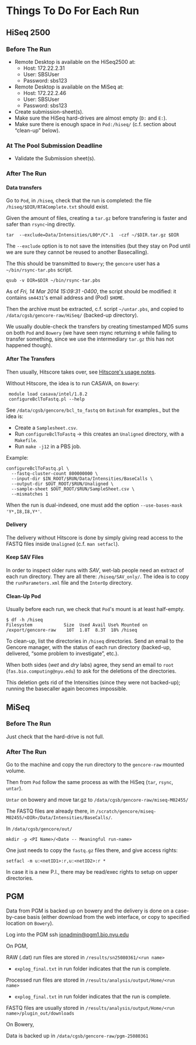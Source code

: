 Things To Do For Each Run
=========================


HiSeq 2500
----------

### Before The Run

- Remote Desktop is available on the HiSeq2500 at:
  - Host: 172.22.2.31
  - User: SBSUser
  - Password: sbs123
- Remote Desktop is available on the MiSeq at:
  - Host: 172.22.2.46
  - User: SBSUser
  - Password: sbs123
- Create submission-sheet(s).
- Make sure the HiSeq hard-drives are almost empty (`D:` and `E:`).
- Make sure there is enough space in `Pod:/hiseq/` (c.f. section about
“clean-up” below).

### At The Pool Submission Deadline

- Validate the Submission sheet(s).

### After The Run

#### Data transfers

Go to `Pod`, in `/hiseq`, check that the run is completed:
the file `/hiseq/$DIR/RTAComplete.txt` should exist.

Given the amount of files, creating a `tar.gz` before transfering is faster and
safer than `rsync`-ing directly.

    tar  --exclude=Data/Intensities/L00*/C*.1  -czf ~/$DIR.tar.gz $DIR

The `--exclude` option is to not save the intensities (but they stay on Pod
until we are sure they cannot be reused to another Basecalling).

The this should be transmitted to `Bowery`; the `gencore` user has a
`~/bin/rsync-tar.pbs` script.

    qsub -v DIR=$DIR ~/bin/rsync-tar.pbs

As of *Fri, 14 Mar 2014 15:09:31 -0400*, the script should be modified: it
contains `sm4431`'s email address and (Pod) `$HOME`.

Then the archive must be extracted, c.f. script `~/untar.pbs`, and
copied to `/data/cgsb/gencore-raw/HiSeq/` (backed-up directory).

We usually double-check the transfers by creating timestamped MD5 sums on both
`Pod` and `Bowery` (we have seen rsync returning `0` while failing to transfer
something, since we use the intermediary `tar.gz` this has not happened
though).

#### After The Transfers

Then usually, Hitscore takes over, see [Hitscore's usage
notes](./hitscore_usage.md).

Without Hitscore, the idea is to run CASAVA, on `Bowery`:

     module load casava/intel/1.8.2
     configureBclToFastq.pl --help

See `/data/cgsb/gencore/bcl_to_fastq` on `Butinah` for examples., but the idea
is:

- Create a `Samplesheet.csv`.
- Run `configureBclToFastq` → this creates an `Unaligned` directory, with a
`Makefile`.
- Run `make -j12` in a PBS job.


Example:

    configureBclToFastq.pl \
      --fastq-cluster-count 800000000 \
      --input-dir $IN_ROOT/$RUN/Data/Intensities/BaseCalls \
      --output-dir $OUT_ROOT/$RUN/Unaligned \
      --sample-sheet $OUT_ROOT/$RUN/SampleSheet.csv \
      --mismatches 1

When the run is dual-indexed, one must add the option
`--use-bases-mask 'Y*,I8,I8,Y*'`.

#### Delivery

The delivery without Hitscore is done by simply giving read access to the FASTQ
files inside `Unaligned` (c.f. `man setfacl`).

#### Keep SAV Files

In order to inspect older runs with *SAV*, wet-lab people need an extract of
each run directory.
They are all there: `/hiseq/SAV_only/`.
The idea is to copy the `runParameters.xml` file and the `InterOp` directory.

#### Clean-Up Pod

Usually before each run, we check that `Pod`'s mount is at least half-empty.

    $ df -h /hiseq
    Filesystem            Size  Used Avail Use% Mounted on
    /export/gencore-raw    10T  1.8T  8.3T  18% /hiseq

To clean-up, list the directories in `/hiseq` directories. Send an email to the
Gencore manager, with the status of each run directory (backed-up, delivered,
“some problem to investigate”, etc.).

When both sides (*wet* and *dry* labs) agree, they send an email to `root`
(`fas.bio.computing@nyu.edu`) to ask for the deletions of the directories.

This deletion gets rid of the Intensities (since they were not backed-up);
running the basecaller again becomes impossible.

MiSeq
-----

### Before The Run

Just check that the hard-drive is not full.

### After The Run

Go to the machine and copy the run directory to the `gencore-raw` mounted
volume.

Then from `Pod` follow the same process as with the HiSeq (`tar`, `rsync`,
`untar`).

`Untar` on bowery and move tar.gz to `/data/cgsb/gencore-raw/miseq-M02455/`


The FASTQ files are already there, in `/scratch/gencore/miseq-M02455/<DIR>/Data/Intensities/BaseCalls/`.

In `/data/cgsb/gencore/out/`

    mkdir -p <PI Name>/<Date -- Meaningful run-name>

One just needs to copy the `fastq.gz` files there, and give access rights:

    setfacl -m u:<netID1>:r,u:<netID2>:r *

In case it is a new P.I., there may be read/exec rights to setup on upper directories.

PGM
---

Data from PGM is backed up on bowery and the delivery is done on a case-by-case basis 
(either download from the web interface, or copy to specified location on `Bowery`).

Log into the PGM
ssh ionadmin@pgm1.bio.nyu.edu

On PGM,

RAW (.dat) run files are stored in `/results/sn25080361/<run name>`
- `explog_final.txt` in run folder indicates that the run is complete.

Processed run files are stored in `/results/analysis/output/Home/<run name>`
- `explog_final.txt` in run folder indicates that the run is complete.

FASTQ files are usually stored in `/results/analysis/output/Home/<run name>/plugin_out/downloads`

On Bowery,

Data is backed up in `/data/cgsb/gencore-raw/pgm-25080361`
